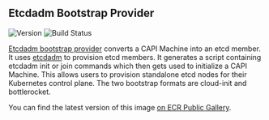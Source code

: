 ## **Etcdadm Bootstrap Provider**
![Version](https://img.shields.io/badge/version-v1.0.4-blue)
![Build Status](https://codebuild.us-west-2.amazonaws.com/badges?uuid=eyJlbmNyeXB0ZWREYXRhIjoiVjVpNkZxSkZLbFBTZU1RNXZHY0pnREo1VDBVKzFDTEoybVdyd0VYUGNkV0RYQjdwdEM0VGtqMkxlbTdTeDdPT1NKbDRaYWdzdFE3NlFPcWowUUMzcWdnPSIsIml2UGFyYW1ldGVyU3BlYyI6Inlyd044bVFENkpiWU1JT08iLCJtYXRlcmlhbFNldFNlcmlhbCI6MX0%3D&branch=main)

[Etcdadm bootstrap provider](https://github.com/aws/etcdadm-bootstrap-provider) converts a CAPI Machine into an etcd member. It uses [etcdadm](https://github.com/kubernetes-sigs/etcdadm) to provision etcd members. It generates a script containing etcdadm init or join commands which then gets used to initialize a CAPI Machine. 
This allows users to provision standalone etcd nodes for their Kubernetes control plane.
The two bootstrap formats are cloud-init and bottlerocket.

You can find the latest version of this image [on ECR Public Gallery](https://gallery.ecr.aws/eks-anywhere/aws/etcdadm-bootstrap-provider).
